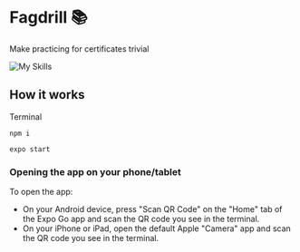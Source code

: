 # Fagdrill :books:

Make practicing for certificates trivial

![My Skills](https://skillicons.dev/icons?i=react,firebase)

## How it works

Terminal
```
npm i
```
```
expo start
```

### Opening the app on your phone/tablet

To open the app:

- On your Android device, press "Scan QR Code" on the "Home" tab of the Expo Go app and scan the QR code you see in the terminal.
- On your iPhone or iPad, open the default Apple "Camera" app and scan the QR code you see in the terminal.
